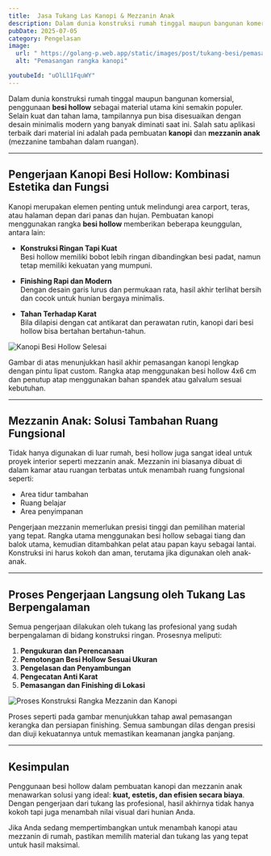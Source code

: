 ```yaml
---
title:  Jasa Tukang Las Kanopi & Mezzanin Anak
description: Dalam dunia konstruksi rumah tinggal maupun bangunan komersial, penggunaan **besi hollow** sebagai material utama kini semakin populer. Selain kuat dan tahan lama, tampilannya pun bisa disesuaikan
pubDate: 2025-07-05
category: Pengelasan
image:
  url: " https://golang-p.web.app/static/images/post/tukang-besi/pemasangan-rangka-atap.webp"
  alt: "Pemasangan rangka kanopi"

youtubeId: "uOlLl1FquWY"
---
```



Dalam dunia konstruksi rumah tinggal maupun bangunan komersial, penggunaan **besi hollow** sebagai material utama kini semakin populer. Selain kuat dan tahan lama, tampilannya pun bisa disesuaikan dengan desain minimalis modern yang banyak diminati saat ini. Salah satu aplikasi terbaik dari material ini adalah pada pembuatan **kanopi** dan **mezzanin anak** (mezzanine tambahan dalam ruangan).

---

## Pengerjaan Kanopi Besi Hollow: Kombinasi Estetika dan Fungsi

Kanopi merupakan elemen penting untuk melindungi area carport, teras, atau halaman depan dari panas dan hujan. Pembuatan kanopi menggunakan rangka **besi hollow** memberikan beberapa keunggulan, antara lain:

- **Konstruksi Ringan Tapi Kuat**  
  Besi hollow memiliki bobot lebih ringan dibandingkan besi padat, namun tetap memiliki kekuatan yang mumpuni.

- **Finishing Rapi dan Modern**  
  Dengan desain garis lurus dan permukaan rata, hasil akhir terlihat bersih dan cocok untuk hunian bergaya minimalis.

- **Tahan Terhadap Karat**  
  Bila dilapisi dengan cat antikarat dan perawatan rutin, kanopi dari besi hollow bisa bertahan bertahun-tahun.

![Kanopi Besi Hollow Selesai](https://golang-p.web.app/static/images/post/tukang-besi/kanopi-jadi.webp)

Gambar di atas menunjukkan hasil akhir pemasangan kanopi lengkap dengan pintu lipat custom. Rangka atap menggunakan besi hollow 4x6 cm dan penutup atap menggunakan bahan spandek atau galvalum sesuai kebutuhan.

---

## Mezzanin Anak: Solusi Tambahan Ruang Fungsional

Tidak hanya digunakan di luar rumah, besi hollow juga sangat ideal untuk proyek interior seperti mezzanin anak. Mezzanin ini biasanya dibuat di dalam kamar atau ruangan terbatas untuk menambah ruang fungsional seperti:

- Area tidur tambahan
- Ruang belajar
- Area penyimpanan

Pengerjaan mezzanin memerlukan presisi tinggi dan pemilihan material yang tepat. Rangka utama menggunakan besi hollow sebagai tiang dan balok utama, kemudian ditambahkan pelat atau papan kayu sebagai lantai. Konstruksi ini harus kokoh dan aman, terutama jika digunakan oleh anak-anak.

---

##  Proses Pengerjaan Langsung oleh Tukang Las Berpengalaman

Semua pengerjaan dilakukan oleh tukang las profesional yang sudah berpengalaman di bidang konstruksi ringan. Prosesnya meliputi:

1. **Pengukuran dan Perencanaan**
2. **Pemotongan Besi Hollow Sesuai Ukuran**
3. **Pengelasan dan Penyambungan**
4. **Pengecatan Anti Karat**
5. **Pemasangan dan Finishing di Lokasi**

![Proses Konstruksi Rangka Mezzanin dan Kanopi](https://golang-p.web.app/static/images/post/tukang-besi/rangka-kanopi.webp)

Proses seperti pada gambar menunjukkan tahap awal pemasangan kerangka dan persiapan finishing. Semua sambungan dilas dengan presisi dan diuji kekuatannya untuk memastikan keamanan jangka panjang.

---

##  Kesimpulan

Penggunaan besi hollow dalam pembuatan kanopi dan mezzanin anak menawarkan solusi yang ideal: **kuat, estetis, dan efisien secara biaya**. Dengan pengerjaan dari tukang las profesional, hasil akhirnya tidak hanya kokoh tapi juga menambah nilai visual dari hunian Anda.

Jika Anda sedang mempertimbangkan untuk menambah kanopi atau mezzanin di rumah, pastikan memilih material dan tukang las yang tepat untuk hasil maksimal.
